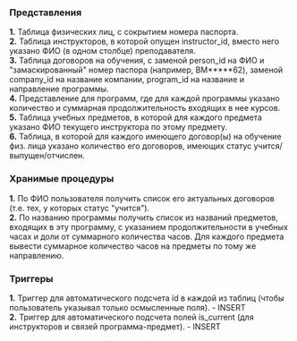 
### Представления
**1.** Таблица физических лиц, с сокрытием номера паспорта. \
**2.** Таблица инструкторов, в которой опущен instructor_id, вместо него указано ФИО (в одном столбце) преподавателя. \
**3.** Таблица договоров на обучения, с заменой person_id на ФИО и "замаскированный" номер паспора (например, BM*****62), заменой company_id на название компании, program_id на название и направление программы. \
**4.** Представление для программ, где для каждой программы указано количество и суммарная продолжительность входящих в нее курсов. \
**5.** Таблица учебных предметов, в которой для каждого предмета указано ФИО текущего инструктора по этому предмету. \
**6.** Таблица, в которой для каждого имеющего договор(ы) на обучение физ. лица указано количество его договоров, имеющих статус учится/выпущен/отчислен.

### Хранимые процедуры
**1.** По ФИО пользователя получить список его актуальных договоров (т.е. тех, у которых статус "учится"). \
**2.** По названию программы получить список из названий предметов, входящих в эту программу, с указанием продолжительности в учебных часах и доли от суммарного количества часов. Для каждого предмета вывести суммарное количество часов на предметы по тому же направлению. 

### Триггеры
**1.** Триггер для автоматического подсчета id в каждой из таблиц (чтобы пользователь указывал только осмысленные поля). - INSERT \
**2.** Триггер для автоматического подсчета полей is_current (для инструкторов и связей программа-предмет). - INSERT

